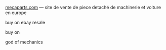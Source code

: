 [mecaparts.com](http://mecaparts.com) — site de vente de piece detaché de machinerie et voiture en europe

buy on ebay resale

buy on 

god of mechanics